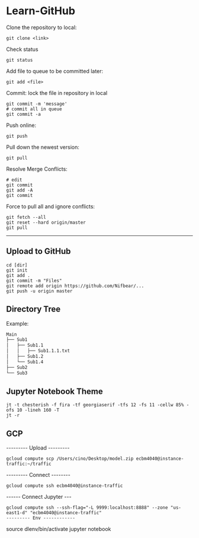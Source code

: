# Learn-GitHub

Clone the repository to local:

```
git clone <link>
```

Check status

```
git status
```

Add file to queue to be committed later:

```
git add <file>
```

Commit: lock the file in repository in local

```
git commit -m 'message'
# commit all in queue
git commit -a  
```

Push online:

```
git push
```

Pull down the newest version:

```
git pull
```

Resolve Merge Conflicts:

```
# edit
git commit
git add -A
git commit
```

Force to pull all and ignore conflicts:

```
git fetch --all
git reset --hard origin/master
git pull
```
--- 

## Upload to GitHub
```
cd [dir]
git init
git add .
git commit -m "Files"
git remote add origin https://github.com/Nifbear/...
git push -u origin master
```

## Directory Tree
Example:

```bash
Main
├── Sub1
│   ├── Sub1.1
│   │   ├── Sub1.1.1.txt
│   ├── Sub1.2
│   └── Sub1.4
├── Sub2
└── Sub3
```


## Jupyter Notebook Theme
```
jt -t chesterish -f fira -tf georgiaserif -tfs 12 -fs 11 -cellw 85% -ofs 10 -lineh 160 -T
jt -r
```

## GCP
--------- Upload ---------
```
gcloud compute scp /Users/cino/Desktop/model.zip ecbm4040@instance-traffic:~/traffic
```
--------- Connect --------
```
gcloud compute ssh ecbm4040@instance-traffic
```
------ Connect Jupyter ---
```
gcloud compute ssh --ssh-flag="-L 9999:localhost:8888" --zone "us-east1-d" "ecbm4040@instance-traffic"
--------- Env ------------
```
source dlenv/bin/activate
jupyter notebook
```

